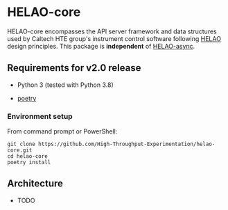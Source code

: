 # HELAO-core

HELAO-core encompasses the API server framework and data structures used by Caltech HTE group's instrument control software following [HELAO](https://doi.org/10.26434/chemrxiv-2021-kr87t) design principles. This package is **independent** of [HELAO-async](https://github.com/High-Throughput-Experimentation/helao-async).


## Requirements for v2.0 release

- Python 3 (tested with Python 3.8)

- [poetry](https://python-poetry.org/docs/#installation)


### Environment setup

From command prompt or PowerShell:

```
git clone https://github.com/High-Throughput-Experimentation/helao-core.git
cd helao-core
poetry install
```


## Architecture

- TODO
